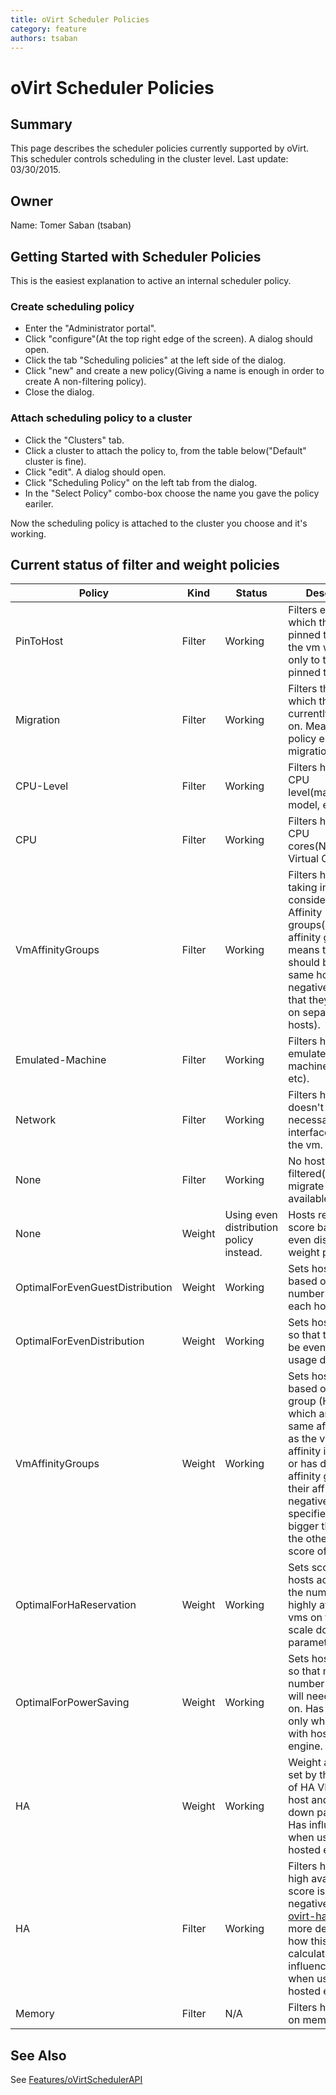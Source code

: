 ```yaml
---
title: oVirt Scheduler Policies
category: feature
authors: tsaban
---
```


# oVirt Scheduler Policies

## Summary

This page describes the scheduler policies currently supported by oVirt.
This scheduler controls scheduling in the cluster level.
Last update: 03/30/2015.

## Owner

Name: Tomer Saban (tsaban)

## Getting Started with Scheduler Policies

This is the easiest explanation to active an internal scheduler policy.

### Create scheduling policy

*   Enter the "Administrator portal".
*   Click "configure"(At the top right edge of the screen). A dialog should open.
*   Click the tab "Scheduling policies" at the left side of the dialog.
*   Click "new" and create a new policy(Giving a name is enough in order to create A non-filtering policy).
*   Close the dialog.

### Attach scheduling policy to a cluster

*   Click the "Clusters" tab.
*   Click a cluster to attach the policy to, from the table below("Default" cluster is fine).
*   Click "edit". A dialog should open.
*   Click "Scheduling Policy" on the left tab from the dialog.
*   In the "Select Policy" combo-box choose the name you gave the policy eariler.

Now the scheduling policy is attached to the cluster you choose and it's working.

## Current status of filter and weight policies

| Policy                          | Kind   | Status                                  | Description                                                                                                                                                                                                                                                         |
|---------------------------------|--------|-----------------------------------------|---------------------------------------------------------------------------------------------------------------------------------------------------------------------------------------------------------------------------------------------------------------------|
| PinToHost                       | Filter | Working                                 | Filters every host which the vm is not pinned to(Meaning the vm will migrate only to the host it is pinned to).                                                                                                                                                     |
| Migration                       | Filter | Working                                 | Filters the host which the vm is currently resides on. Meaning, This policy encourages migrations.                                                                                                                                                                  |
| CPU-Level                       | Filter | Working                                 | Filters hosts by CPU level(manufacturer, model, etc).                                                                                                                                                                                                               |
| CPU                             | Filter | Working                                 | Filters hosts by CPU cores(Number of Virtual CPUs).                                                                                                                                                                                                                 |
| VmAffinityGroups                | Filter | Working                                 | Filters hosts by taking into consideration Affinity groups(positive affinity group means that all VMs should be on the same host and negative means that they should be on separated hosts).                                                                        |
| Emulated-Machine                | Filter | Working                                 | Filters hosts by emulated machine(isapc, pc, etc).                                                                                                                                                                                                                  |
| Network                         | Filter | Working                                 | Filters hosts who doesn't have the necessary network interfaces to run the vm.                                                                                                                                                                                      |
| None                            | Filter | Working                                 | No host is being filtered(The vm will migrate to the first available host).                                                                                                                                                                                         |
| None                            | Weight | Using even distribution policy instead. | Hosts receives score based on even distribution weight policy.                                                                                                                                                                                                      |
| OptimalForEvenGuestDistribution | Weight | Working                                 | Sets host scores based on the number of VMs on each host.                                                                                                                                                                                                           |
| OptimalForEvenDistribution      | Weight | Working                                 | Sets hosts scores so that there will be even CPU usage distribution.                                                                                                                                                                                                |
| VmAffinityGroups                | Weight | Working                                 | Sets host scores based on affinity group (Hosts which are at the same affinity group as the vm and their affinity is positive or has different affinity group and their affinity is negative gets a specified score, bigger than 1 and the other gets a score of 1. |
| OptimalForHaReservation         | Weight | Working                                 | Sets scores for hosts according to the number of highly available vms on them and a scale down parameter.                                                                                                                                                           |
| OptimalForPowerSaving           | Weight | Working                                 | Sets host scores so that minimum number of hosts will need to stay on. Has influence only when used with hosted engine.                                                                                                                                             |
| HA                              | Weight | Working                                 | Weight are being set by the number of HA VMs on the host and a scale down parameter. Has influence only when used with hosted engine.                                                                                                                               |
| HA                              | Filter | Working                                 | Filters hosts whose high availability score is negative(See [ovirt-ha-agent](https://resources.ovirt.org/old-site-files/wiki/Hosted_Engine_Deep_Dive.pdf) for more details on how this score is calculated). Has influence only when used with hosted engine.       |
| Memory                          | Filter | N/A                                     | Filters hosts based on memory usage.                                                                                                                                                                                                                                |

## See Also

See [Features/oVirtSchedulerAPI](/develop/release-management/features/sla/ovirtschedulerapi.html)

